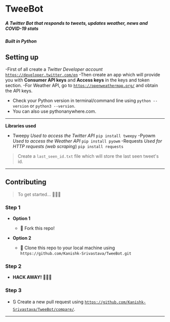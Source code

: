# TweeBot
##### A Twitter Bot that responds to tweets, updates weather, news and COVID-19 stats
***Built in Python***
## Setting up 
-First of all create a *Twitter Developer account* <a href="https://developer.twitter.com/en" target="_blank">`https://developer.twitter.com/en`</a>
-Then create an app which will provide you with **Consumer API keys** and **Access keys** in the keys and token section.
-For Weather API, go to <a href="https://openweathermap.org/" target="_blank">`https://openweathermap.org/`</a> and obtain the API keys. 
- Check your Python version in terminal/command line using `python --version` or `python3 --version`. 
- You can also use pythonanywhere.com. 
---
**Libraries used** 
- Tweepy *Used to access the Twitter API* 
`pip install tweepy` 
-Pyowm *Used to access the Weather API* 
`pip install pyowm` 
-Requests *Used for HTTP requests (web scraping*) 
`pip install requests` 

> Create a `last_seen_id.txt` file which will store the last seen tweet's id. 
---
## Contributing

> To get started... 👨🏻‍💻 

### Step 1

- **Option 1**
    - 🍴 Fork this repo!

- **Option 2**
    - 👯 Clone this repo to your local machine using `https://github.com/Kanishk-Srivastava/TweeBot.git`

### Step 2

- **HACK AWAY!** 🔨🔨🔨

### Step 3

- 🔃 Create a new pull request using <a href="https://github.com/Kanishk-Srivastava/TweeBot/compare/" target="_blank">`https://github.com/Kanishk-Srivastava/TweeBot/compare/`</a>.

---